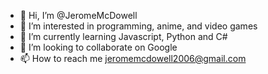 - 👋 Hi, I’m @JeromeMcDowell
- 👀 I’m interested in programming, anime, and video games
- 🌱 I’m currently learning Javascript, Python and C#
- 💞️ I’m looking to collaborate on Google
- 📫 How to reach me jeromemcdowell2006@gmail.com

<!---
JeromeMcDowell/JeromeMcDowell is a ✨ special ✨ repository because its `README.md` (this file) appears on your GitHub profile.
You can click the Preview link to take a look at your changes.
--->
